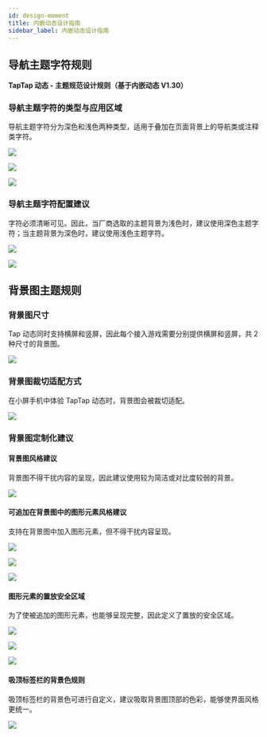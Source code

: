 ```yaml
---
id: design-moment
title: 内嵌动态设计指南
sidebar_label: 内嵌动态设计指南
---
```


## 导航主题字符规则

**TapTap 动态 - 主题规范设计规则（基于内嵌动态 V1.30）**

### 导航主题字符的类型与应用区域

导航主题字符分为深色和浅色两种类型，适用于叠加在页面背景上的导航类或注释类字符。

![](/img/design-blocks/design-moment-1.1.1.png)

![](/img/design-blocks/design-moment-1.1.2.png)

![](/img/design-blocks/design-moment-1.1.3.png)

### 导航主题字符配置建议

字符必须清晰可见。因此，当厂商选取的主题背景为浅色时，建议使用深色主题字符；当主题背景为深色时，建议使用浅色主题字符。

![](/img/design-blocks/design-moment-1.2.1.png)

![](/img/design-blocks/design-moment-1.2.2.png)

## 背景图主题规则

### 背景图尺寸

Tap 动态同时支持横屏和竖屏，因此每个接入游戏需要分别提供横屏和竖屏，共 2 种尺寸的背景图。

![](/img/design-blocks/design-moment-2.1.png)

### 背景图裁切适配方式

在小屏手机中体验 TapTap 动态时，背景图会被裁切适配。

![](/img/design-blocks/design-moment-2.2.png)

### 背景图定制化建议

#### 背景图风格建议

背景图不得干扰内容的呈现，因此建议使用较为简洁或对比度较弱的背景。

![](/img/design-blocks/design-moment-2.3.1.png)

#### 可追加在背景图中的图形元素风格建议

支持在背景图中加入图形元素，但不得干扰内容呈现。

![](/img/design-blocks/design-moment-2.3.2.1.png)

![](/img/design-blocks/design-moment-2.3.2.2.png)

![](/img/design-blocks/design-moment-2.3.2.3.png)

#### 图形元素的置放安全区域

为了使被追加的图形元素，也能够呈现完整，因此定义了置放的安全区域。

![](/img/design-blocks/design-moment-2.3.3.1.png)

![](/img/design-blocks/design-moment-2.3.3.2.png)

![](/img/design-blocks/design-moment-2.3.3.3.png)

#### 吸顶标签栏的背景色规则

吸顶标签栏的背景色可进行自定义，建议吸取背景图顶部的色彩，能够使界面风格更统一。

![](/img/design-blocks/design-moment-2.3.4.png)
